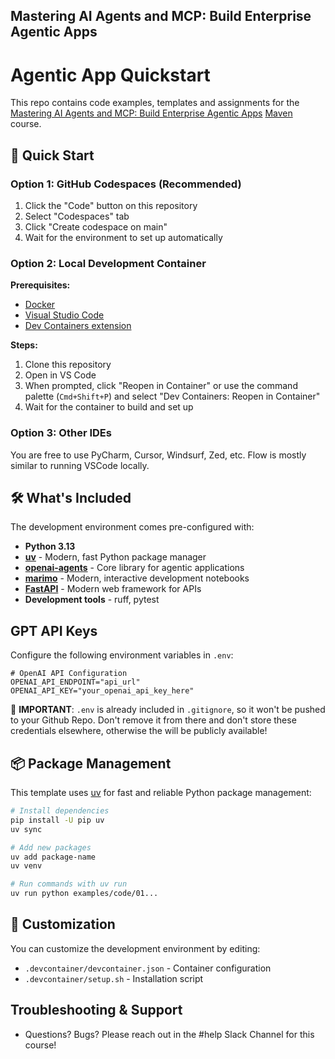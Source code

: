 ## Mastering AI Agents and MCP: Build Enterprise Agentic Apps
# Agentic App Quickstart

This repo contains code examples, templates and assignments for the [Mastering AI Agents and MCP: Build Enterprise Agentic Apps](https://maven.com/rafael-pierre/building-agentic-ai-apps-with-mcp) [Maven](https://www.maven.com) course.

## 🚀 Quick Start

### Option 1: GitHub Codespaces (Recommended)

1. Click the "Code" button on this repository
2. Select "Codespaces" tab
3. Click "Create codespace on main"
4. Wait for the environment to set up automatically

### Option 2: Local Development Container

**Prerequisites:**
- [Docker](https://docs.docker.com/get-docker/)
- [Visual Studio Code](https://code.visualstudio.com/)
- [Dev Containers extension](https://marketplace.visualstudio.com/items?itemName=ms-vscode-remote.remote-containers)

**Steps:**
1. Clone this repository
2. Open in VS Code
3. When prompted, click "Reopen in Container" or use the command palette (`Cmd+Shift+P`) and select "Dev Containers: Reopen in Container"
4. Wait for the container to build and set up

### Option 3: Other IDEs

You are free to use PyCharm, Cursor, Windsurf, Zed, etc. Flow is mostly similar to running VSCode locally.

## 🛠️ What's Included

The development environment comes pre-configured with:

- **Python 3.13**
- **[uv](https://github.com/astral-sh/uv)** - Modern, fast Python package manager
- **[openai-agents](https://openai.github.io/openai-agents-python/)** - Core library for agentic applications
- **[marimo](https://marimo.io/)** - Modern, interactive development notebooks
- **[FastAPI](https://fastapi.tiangolo.com/)** - Modern web framework for APIs
- **Development tools** - ruff, pytest

## GPT API Keys

Configure the following environment variables in `.env`:

```
# OpenAI API Configuration
OPENAI_API_ENDPOINT="api_url"
OPENAI_API_KEY="your_openai_api_key_here"
```

🔴 **IMPORTANT**: `.env` is already included in `.gitignore`, so it won't be pushed to your Github Repo. Don't remove it from there and don't store these credentials elsewhere, otherwise the will be publicly available!

## 📦 Package Management

This template uses [uv](https://github.com/astral-sh/uv) for fast and reliable Python package management:

```bash
# Install dependencies
pip install -U pip uv
uv sync

# Add new packages
uv add package-name
uv venv

# Run commands with uv run
uv run python examples/code/01...
```

## 🔧 Customization

You can customize the development environment by editing:
- `.devcontainer/devcontainer.json` - Container configuration
- `.devcontainer/setup.sh` - Installation script


## Troubleshooting & Support

- Questions? Bugs? Please reach out in the #help Slack Channel for this course!
